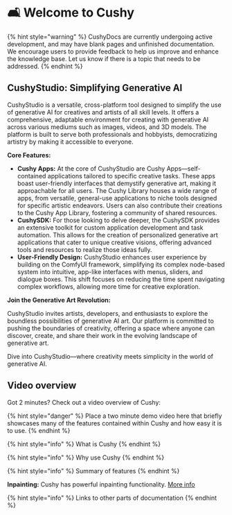 # 🛋 Welcome to Cushy

{% hint style="warning" %}
CushyDocs are currently undergoing active development, and may have blank pages and unfinished documentation. We encourage users to provide feedback to help us improve and enhance the knowledge base. Let us know if there is a topic that needs to be addressed.
{% endhint %}

## CushyStudio: Simplifying Generative AI

CushyStudio is a versatile, cross-platform tool designed to simplify the use of generative AI for creatives and artists of all skill levels. It offers a comprehensive, adaptable environment for creating with generative AI across various mediums such as images, videos, and 3D models. The platform is built to serve both professionals and hobbyists, democratizing artistry by making it accessible to everyone.

**Core Features:**

* **Cushy Apps:** At the core of CushyStudio are Cushy Apps—self-contained applications tailored to specific creative tasks. These apps boast user-friendly interfaces that demystify generative art, making it approachable for all users. The Cushy Library houses a wide range of apps, from versatile, general-use applications to niche tools designed for specific artistic endeavors. Users can also contribute their creations to the Cushy App Library, fostering a community of shared resources.
* **CushySDK:** For those looking to delve deeper, the CushySDK provides an extensive toolkit for custom application development and task automation. This allows for the creation of personalized generative art applications that cater to unique creative visions, offering advanced tools and resources to realize those ideas fully.
* **User-Friendly Design:** CushyStudio enhances user experience by building on the ComfyUI framework, simplifying its complex node-based system into intuitive, app-like interfaces with menus, sliders, and dialogue boxes. This shift focuses on reducing the time spent navigating complex workflows, allowing more time for creative exploration.

**Join the Generative Art Revolution:**

CushyStudio invites artists, developers, and enthusiasts to explore the boundless possibilities of generative AI art. Our platform is committed to pushing the boundaries of creativity, offering a space where anyone can discover, create, and share their work in the evolving landscape of generative art.

Dive into CushyStudio—where creativity meets simplicity in the world of generative AI.

## Video overview

Got 2 minutes? Check out a video overview of Cushy:

{% hint style="danger" %}
Place a two minute demo video here that briefly showcases many of the features contained within Cushy and how easy it is to use.
{% endhint %}

{% hint style="info" %}
What is Cushy
{% endhint %}

{% hint style="info" %}
Why use Cushy
{% endhint %}

{% hint style="info" %}
Summary of features
{% endhint %}

**Inpainting:** Cushy has powerful inpainting functionality. [More info](features/inpainting.md)

{% hint style="info" %}
Links to other parts of documentation
{% endhint %}
